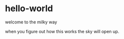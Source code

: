 hello-world
===========

welcome to the milky way

when you figure out how this works the sky will open up.
